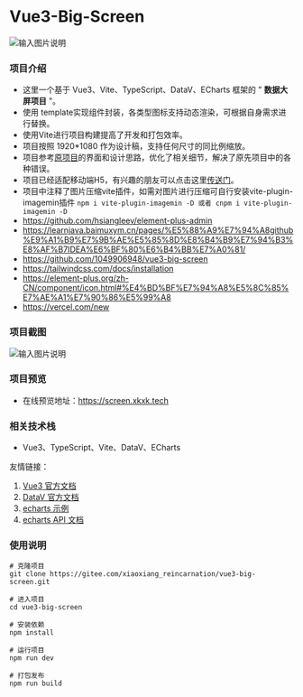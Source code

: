 # Vue3-Big-Screen
![输入图片说明](https://xkxk-1253929253.cos.ap-shanghai.myqcloud.com/vue3-big-screen/logo.jpg)

### 项目介绍

- 这里一个基于 Vue3、Vite、TypeScript、DataV、ECharts 框架的 " **数据大屏项目** "。
- 使用 template实现组件封装，各类型图标支持动态渲染，可根据自身需求进行替换。
- 使用Vite进行项目构建提高了开发和打包效率。
- 项目按照 1920*1080 作为设计稿，支持任何尺寸的同比例缩放。
- 项目参考[原项目](https://gitee.com/MTrun/vue-big-screen-plugin)的界面和设计思路，优化了相关细节，解决了原先项目中的各种错误。
- 项目已经适配移动端H5，有兴趣的朋友可以点击这里[传送门](https://gitee.com/xiaoxiang_reincarnation/vue3-big-screen-mobile.git)。
- 项目中注释了图片压缩vite插件，如需对图片进行压缩可自行安装vite-plugin-imagemin插件 
  ```npm i vite-plugin-imagemin -D 或者 cnpm i vite-plugin-imagemin -D```
- https://github.com/hsiangleev/element-plus-admin
- https://learnjava.baimuxym.cn/pages/%E5%88%A9%E7%94%A8github%E9%A1%B9%E7%9B%AE%E5%85%8D%E8%B4%B9%E7%94%B3%E8%AF%B7IDEA%E6%BF%80%E6%B4%BB%E7%A0%81/
- https://github.com/1049906948/vue3-big-screen
- https://tailwindcss.com/docs/installation
- https://element-plus.org/zh-CN/component/icon.html#%E4%BD%BF%E7%94%A8%E5%8C%85%E7%AE%A1%E7%90%86%E5%99%A8
- https://vercel.com/new
### 项目截图
![输入图片说明](https://xkxk-1253929253.cos.ap-shanghai.myqcloud.com/vue3-big-screen/big-screen_2m.gif)

### 项目预览
- 在线预览地址：https://screen.xkxk.tech


### 相关技术栈

- Vue3、TypeScript、Vite、DataV、ECharts

友情链接：

1.  [Vue3 官方文档](https://composition-api.vuejs.org/zh/api.html#setup)
2.  [DataV 官方文档](http://datav.jiaminghi.com/guide/)
3.  [echarts 示例](https://echarts.apache.org/examples/zh/index.html)
4.  [echarts API 文档](https://echarts.apache.org/zh/api.html#echarts)

### 使用说明
```
# 克隆项目
git clone https://gitee.com/xiaoxiang_reincarnation/vue3-big-screen.git

# 进入项目
cd vue3-big-screen

# 安装依赖
npm install

# 运行项目
npm run dev

# 打包发布
npm run build
```







